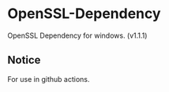 # OpenSSL-Dependency
OpenSSL Dependency for windows. (v1.1.1)

## Notice
For use in github actions.
